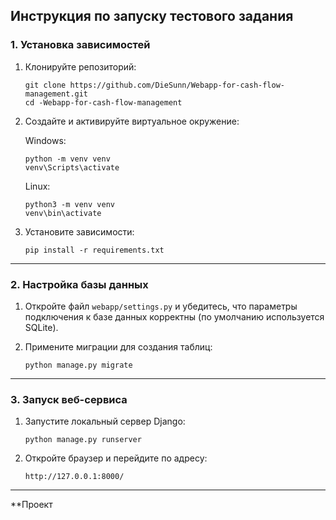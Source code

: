 ## Инструкция по запуску тестового задания

### 1. Установка зависимостей

1. Клонируйте репозиторий:
   ```
   git clone https://github.com/DieSunn/Webapp-for-cash-flow-management.git
   cd -Webapp-for-cash-flow-management
   ```

2. Создайте и активируйте виртуальное окружение:
   
   Windows:
   ```
   python -m venv venv
   venv\Scripts\activate
   ```

   Linux:
   ```
   python3 -m venv venv
   venv\bin\activate
   ```

4. Установите зависимости:
   ```
   pip install -r requirements.txt
   ```

---

### 2. Настройка базы данных

1. Откройте файл `webapp/settings.py` и убедитесь, что параметры подключения к базе данных корректны (по умолчанию используется SQLite).

2. Примените миграции для создания таблиц:
   ```
   python manage.py migrate
   ```

---

### 3. Запуск веб-сервиса

1. Запустите локальный сервер Django:
   ```
   python manage.py runserver
   ```

2. Откройте браузер и перейдите по адресу:
   ```
   http://127.0.0.1:8000/
   ```

---

**Проект
